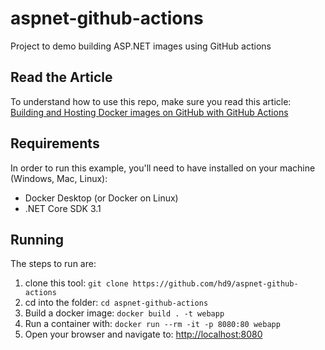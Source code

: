 # aspnet-github-actions
Project to demo building ASP.NET images using GitHub actions

## Read the Article
To understand how to use this repo, make sure you read this article:   
[Building and Hosting Docker images on GitHub with GitHub Actions](https://blog.hildenco.com/2020/10/building-and-hosting-docker-images-on.html)

## Requirements
In order to run this example, you'll need to have installed on your machine (Windows, Mac, Linux):
* Docker Desktop (or Docker on Linux)
* .NET Core SDK 3.1

## Running
The steps to run are:
1. clone this tool: `git clone https://github.com/hd9/aspnet-github-actions` 
2. cd into the folder: `cd aspnet-github-actions`
3. Build a docker image: `docker build . -t webapp`
4. Run a container with: `docker run --rm -it -p 8080:80 webapp`
5. Open your browser and navigate to: [http://localhost:8080](localhost:8080)

